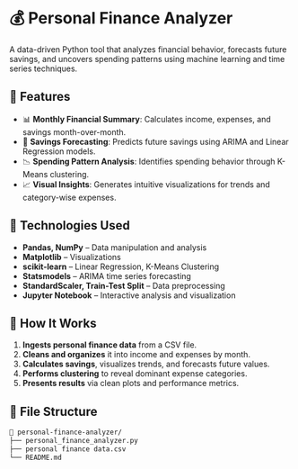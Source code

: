 # 💰 Personal Finance Analyzer

A data-driven Python tool that analyzes financial behavior, forecasts future savings, and uncovers spending patterns using machine learning and time series techniques.

## 📌 Features

- 📊 **Monthly Financial Summary**: Calculates income, expenses, and savings month-over-month.
- 🔮 **Savings Forecasting**: Predicts future savings using ARIMA and Linear Regression models.
- 📉 **Spending Pattern Analysis**: Identifies spending behavior through K-Means clustering.
- 📈 **Visual Insights**: Generates intuitive visualizations for trends and category-wise expenses.

## 🧠 Technologies Used

- **Pandas, NumPy** – Data manipulation and analysis  
- **Matplotlib** – Visualizations  
- **scikit-learn** – Linear Regression, K-Means Clustering  
- **Statsmodels** – ARIMA time series forecasting  
- **StandardScaler, Train-Test Split** – Data preprocessing  
- **Jupyter Notebook** – Interactive analysis and visualization  

## 🚀 How It Works

1. **Ingests personal finance data** from a CSV file.
2. **Cleans and organizes** it into income and expenses by month.
3. **Calculates savings**, visualizes trends, and forecasts future values.
4. **Performs clustering** to reveal dominant expense categories.
5. **Presents results** via clean plots and performance metrics.

## 📂 File Structure

```bash
📁 personal-finance-analyzer/
├── personal_finance_analyzer.py
├── personal finance data.csv
└── README.md
